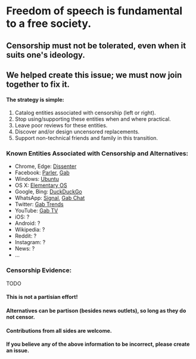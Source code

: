 # Freedom of speech is fundamental to a free society. 

## Censorship must not be tolerated, even when it suits one\'s ideology.  

## We helped create this issue; we must now join together to fix it.



#### The strategy is simple:

1. Catalog entities associated with censorship (left or right).
2. Stop using/supporting these entities when and where practical.
3. Leave poor reviews for these entities.
4. Discover and/or design uncensored replacements.
5. Support non-technical friends and family in this transition.

### Known Entities Associated with Censorship and Alternatives:

- Chrome, Edge: [Dissenter](https://dissenter.com/ "Dissenter") 
- Facebook: [Parler](https://parler.com "Parler"), [Gab](https://gab.com/ "Gab")
- Windows: [Ubuntu](https://ubuntu.com/ "Ubuntu")
- OS X: [Elementary OS ](https://elementary.io/ "Elementary OS ")
- Google, Bing: [DuckDuckGo](https://duckduckgo.com/ "DuckDuckGo")
- WhatsApp: [Signal](https://www.signal.org/), [Gab Chat](https://chat.gab.com/)
- Twitter: [Gab Trends](https://trends.gab.com/)
- YouTube: [Gab TV](https://tv.gab.com/)
- iOS: ?
- Android: ?
- Wikipedia: ?
- Reddit: ?
- Instagram: ?
- News: ?
- ...

### Censorship Evidence:

TODO

#### This is not a partisian effort!
#### Alternatives can be partison (besides news outlets), so long as they do not censor.
#### Contributions from all sides are welcome.
#### If you believe any of the above information to be incorrect, please create an issue.
